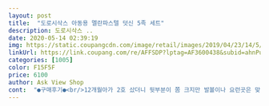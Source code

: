 ```yaml
---
layout: post 
title:  "도로시삭스 아동용 멜란파스텔 덧신 5족 세트" 
description: 도로시삭스 ..
date: 2020-05-14 02:39:19 
img: https://static.coupangcdn.com/image/retail/images/2019/04/23/14/5/9c27d4c4-898d-453b-b040-bf52f4f5f5ff.jpg 
linkUrl: https://link.coupang.com/re/AFFSDP?lptag=AF3600438&subid=ahnPublicAsk&pageKey=212869433&itemId=643146706&vendorItemId=4675986808&traceid=V0-113-5b39c872c43ff60a 
categories: [1005] 
color: F15F5F 
price: 6100 
author: Ask View Shop 
cont:  "●구매후기●<br/>12개월아가 2호 샀더니 뒷부분이 쫌 크지만 발볼이나 요런곳은 맞아요.<br/> 신겨봤는데 통통한 발에 너무 귀여워요.<br/> 매쉬소재는 아니지만 여름에 신기기 좋아요.<br/><br/>감사합니다 잘쓸게요<br/>더워져서 양말 사려했는데 너무 잘산거 같구<br/>보기엔 커보였는데 신겨보니 그리 크지 않더라구요<br/>색상도 맘에 듭니다<br/>저렴한가격에 득템했어요!<br/>제품 만족스럽네요 아이가 좋아해요<br/>하나하나 비닐에 담겨있어서 선물용으로도 좋을거 같아요<br/>" 
---
```

